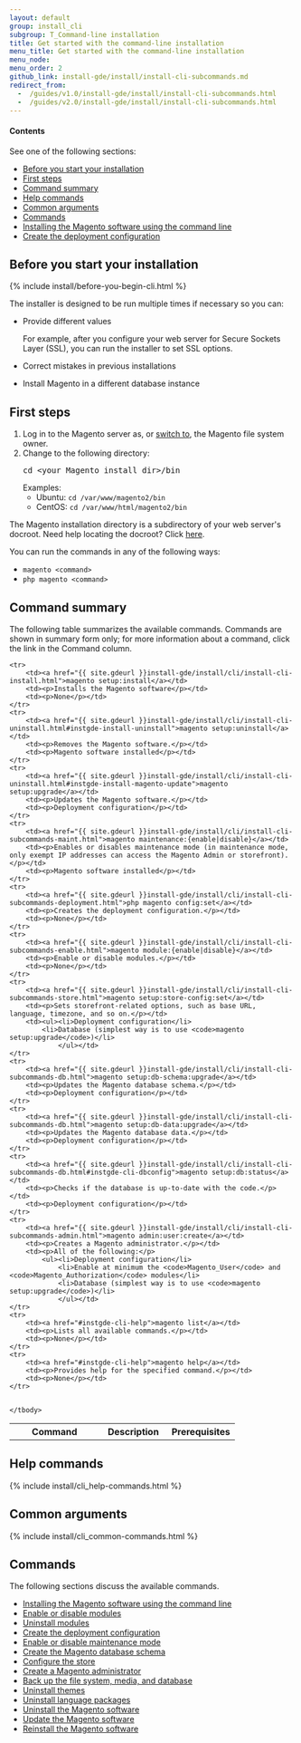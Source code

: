 ```yaml
---
layout: default
group: install_cli 
subgroup: T_Command-line installation
title: Get started with the command-line installation
menu_title: Get started with the command-line installation
menu_node: 
menu_order: 2
github_link: install-gde/install/install-cli-subcommands.md
redirect_from:
  -  /guides/v1.0/install-gde/install/install-cli-subcommands.html
  -  /guides/v2.0/install-gde/install/install-cli-subcommands.html
---
```


  
<h4>Contents</h4>

See one of the following sections:

*	<a href="#instgde-install-cli-prereq">Before you start your installation</a>
*	<a href="#instgde-install-cli-before">First steps</a>
*	<a href="#instgde-cli-summary">Command summary</a>
*	<a href="#instgde-cli-help">Help commands</a>
*	<a href="#instgde-cli-subcommands-common">Common arguments</a>
*	<a href="#instgde-cli-subcommands">Commands</a>
*	<a href="{{ site.gdeurl }}install-gde/install/cli/install-cli-install.html">Installing the Magento software using the command line</a>
*	<a href="{{ site.gdeurl }}install-gde/install/cli/install-cli-subcommands-deployment.html">Create the deployment configuration</a>

<!-- *	<a href="{{ site.gdeurl }}install-gde/install/cli/install-cli-subcommands-enable.html">Enable and disable modules</a>
*	<a href="#instgde-cli-maint-configphp">Maintenance mode</a> -->

<h2 id="instgde-install-cli-prereq">Before you start your installation</h2>
{% include install/before-you-begin-cli.html %}

The installer is designed to be run multiple times if necessary so you can:

*	Provide different values 

	For example, after you configure your web server for Secure Sockets Layer (SSL), you can run the installer to set SSL options.

*	Correct mistakes in previous installations
*	Install Magento in a different database instance

<h2 id="instgde-cli-before">First steps</h2>
<ol><li>Log in to the Magento server as, or <a href="{{ site.gdeurl }}install-gde/prereq/apache-user.html">switch to</a>, the Magento file system owner.</li>
<li>Change to the following directory:<br>
<pre>cd &lt;your Magento install dir>/bin</pre>
Examples:
<ul><li>Ubuntu: <code>cd /var/www/magento2/bin</code></li>
<li>CentOS: <code>cd /var/www/html/magento2/bin</code></li>
</ul>
</li>
</ol>
<div class="bs-callout bs-callout-info" id="info">
		<span class="glyphicon-class">
  		<p>The Magento installation directory is a subdirectory of your web server's docroot. Need help locating the docroot? Click <a href="{{ site.gdeurl }}install-gde/basics/basics_docroot.html">here</a>.</p></span>
</div>

<div class="bs-callout bs-callout-info" id="info">
<span class="glyphicon-class">
  <p>You can run the commands in any of the following ways:</p>
<ul><li><code>magento &lt;command></code></li>
<li><code>php magento &lt;command></code></li></ul></span>
</div>

<h2 id="instgde-cli-summary">Command summary</h2>
The following table summarizes the available commands. Commands are shown in summary form only; for more information about a command, click the link in the Command column.

<table>
	<col width="40%">
  	<col width="30%">
  	<col width="30%">
	<tbody>
		<tr>
			<th>Command</th>
			<th>Description</th>
			<th>Prerequisites</th>
		</tr>
		
	<tr>
		<td><a href="{{ site.gdeurl }}install-gde/install/cli/install-cli-install.html">magento setup:install</a></td>
		<td><p>Installs the Magento software</p></td>
		<td><p>None</p></td>
	</tr>
	<tr>
		<td><a href="{{ site.gdeurl }}install-gde/install/cli/install-cli-uninstall.html#instgde-install-uninstall">magento setup:uninstall</a></td>
		<td><p>Removes the Magento software.</p></td>
		<td><p>Magento software installed</p></td>
	</tr>
	<tr>
		<td><a href="{{ site.gdeurl }}install-gde/install/cli/install-cli-uninstall.html#instgde-install-magento-update">magento setup:upgrade</a></td>
		<td><p>Updates the Magento software.</p></td>
		<td><p>Deployment configuration</p></td>
	</tr>
	<tr>
		<td><a href="{{ site.gdeurl }}install-gde/install/cli/install-cli-subcommands-maint.html">magento maintenance:{enable|disable}</a></td>
		<td><p>Enables or disables maintenance mode (in maintenance mode, only exempt IP addresses can access the Magento Admin or storefront).</p></td>
		<td><p>Magento software installed</p></td>
	</tr>
	<tr>
		<td><a href="{{ site.gdeurl }}install-gde/install/cli/install-cli-subcommands-deployment.html">php magento config:set</a></td>
		<td><p>Creates the deployment configuration.</p></td>
		<td><p>None</p></td>
	</tr>
	<tr>
		<td><a href="{{ site.gdeurl }}install-gde/install/cli/install-cli-subcommands-enable.html">magento module:{enable|disable}</a></td>
		<td><p>Enable or disable modules.</p></td>
		<td><p>None</p></td>
	</tr>
	<tr>
		<td><a href="{{ site.gdeurl }}install-gde/install/cli/install-cli-subcommands-store.html">magento setup:store-config:set</a></td>
		<td><p>Sets storefront-related options, such as base URL, language, timezone, and so on.</p></td>
		<td><ul><li>Deployment configuration</li>
			<li>Database (simplest way is to use <code>magento setup:upgrade</code>)</li>
				</ul></td>
	</tr>
	<tr>
		<td><a href="{{ site.gdeurl }}install-gde/install/cli/install-cli-subcommands-db.html">magento setup:db-schema:upgrade</a></td>
		<td><p>Updates the Magento database schema.</p></td>
		<td><p>Deployment configuration</p></td>
	</tr>
	<tr>
		<td><a href="{{ site.gdeurl }}install-gde/install/cli/install-cli-subcommands-db.html">magento setup:db-data:upgrade</a></td>
		<td><p>Updates the Magento database data.</p></td>
		<td><p>Deployment configuration</p></td>
	</tr>
	<tr>
		<td><a href="{{ site.gdeurl }}install-gde/install/cli/install-cli-subcommands-db.html#instgde-cli-dbconfig">magento setup:db:status</a></td>
		<td><p>Checks if the database is up-to-date with the code.</p></td>
		<td><p>Deployment configuration</p></td>
	</tr>
	<tr>
		<td><a href="{{ site.gdeurl }}install-gde/install/cli/install-cli-subcommands-admin.html">magento admin:user:create</a></td>
		<td><p>Creates a Magento administrator.</p></td>
		<td><p>All of the following:</p>
			<ul><li>Deployment configuration</li>
				<li>Enable at minimum the <code>Magento_User</code> and <code>Magento_Authorization</code> modules</li>
				<li>Database (simplest way is to use <code>magento setup:upgrade</code>)</li>
				</ul></td>
	</tr>
	<tr>
		<td><a href="#instgde-cli-help">magento list</a></td>
		<td><p>Lists all available commands.</p></td>
		<td><p>None</p></td>
	</tr>
	<tr>
		<td><a href="#instgde-cli-help">magento help</a></td>
		<td><p>Provides help for the specified command.</p></td>
		<td><p>None</p></td>
	</tr>
	
	
	</tbody>
</table>

<h2 id="instgde-cli-help">Help commands</h2>
{% include install/cli_help-commands.html %}


<h2 id="instgde-cli-subcommands-common">Common arguments</h2>
{% include install/cli_common-commands.html %}


<h2 id="instgde-cli-subcommands">Commands</h2>
The following sections discuss the available commands.

*	<a href="{{ site.gdeurl }}install-gde/install/cli/install-cli-install.html">Installing the Magento software using the command line</a>
*	<a href="{{ site.gdeurl }}install-gde/install/cli/install-cli-subcommands-enable.html">Enable or disable modules</a>
*	<a href="{{ site.gdeurl }}install-gde/install/cli/install-cli-uninstall-mods.html">Uninstall modules</a>
*	<a href="{{ site.gdeurl }}install-gde/install/cli/install-cli-subcommands-deployment.html">Create the deployment configuration</a>
*	<a href="{{ site.gdeurl }}install-gde/install/cli/install-cli-subcommands-maint.html">Enable or disable maintenance mode</a>
*	<a href="{{ site.gdeurl }}install-gde/install/cli/install-cli-subcommands-db.html">Create the Magento database schema</a>
*	<a href="{{ site.gdeurl }}install-gde/install/cli/install-cli-subcommands-store.html">Configure the store</a>
*	<a href="{{ site.gdeurl }}install-gde/install/cli/install-cli-subcommands-admin.html">Create a Magento administrator</a>
*	<a href="{{ site.gdeurl }}install-gde/install/cli/install-cli-backup.html">Back up the file system, media, and database</a>
*	<a href="{{ site.gdeurl }}install-gde/install/cli/install-cli-theme-uninstall.html">Uninstall themes</a>
*	<a href="{{ site.gdeurl }}install-gde/install/cli/install-cli-uninstall-langpk.html">Uninstall language packages</a>
*	<a href="{{ site.gdeurl }}install-gde/install/cli/install-cli-uninstall.html#instgde-install-uninstall">Uninstall the Magento software</a>
*	<a href="{{ site.gdeurl }}install-gde/install/cli/install-cli-uninstall.html#instgde-install-magento-update">Update the Magento software</a>
*	<a href="{{ site.gdeurl }}install-gde/install/cli/install-cli-uninstall.html#instgde-install-magento-reinstall">Reinstall the Magento software</a>
